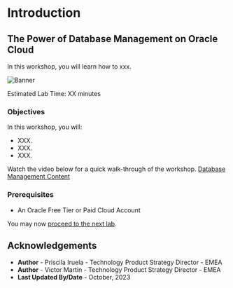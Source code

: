 # Introduction

## The Power of Database Management on Oracle Cloud

In this workshop, you will learn how to xxx.

![Banner](./images/banner.png)

Estimated Lab Time: XX minutes

### Objectives
In this workshop, you will:

- XXX.
- XXX.
- XXX.

Watch the video below for a quick walk-through of the workshop.
[Database Management Content](videohub:xxx)

### Prerequisites

- An Oracle Free Tier or Paid Cloud Account

You may now [proceed to the next lab](#next).

## Acknowledgements

* **Author** - Priscila Iruela - Technology Product Strategy Director - EMEA
* **Author** - Victor Martin - Technology Product Strategy Director - EMEA
* **Last Updated By/Date** - October, 2023
